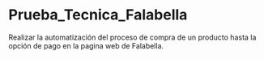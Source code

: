 # Prueba_Tecnica_Falabella
 Realizar la automatización del proceso de compra de un producto hasta la opción de pago en la pagina web de Falabella.
